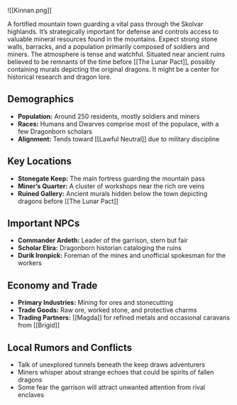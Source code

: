 ![[Kinnan.png]]

 A fortified mountain town guarding a vital pass through the Skolvar highlands. It’s strategically important for defense and controls access to valuable mineral resources found in the mountains. Expect strong stone walls, barracks, and a population primarily composed of soldiers and miners. The atmosphere is tense and watchful. Situated near ancient ruins believed to be remnants of the time before [[The Lunar Pact]], possibly containing murals depicting the original dragons. It might be a center for historical research and dragon lore.
 
## Demographics
- **Population:** Around 250 residents, mostly soldiers and miners
- **Races:** Humans and Dwarves comprise most of the populace, with a few Dragonborn scholars
- **Alignment:** Tends toward [[Lawful Neutral]] due to military discipline

## Key Locations
- **Stonegate Keep:** The main fortress guarding the mountain pass
- **Miner’s Quarter:** A cluster of workshops near the rich ore veins
- **Ruined Gallery:** Ancient murals hidden below the town depicting dragons before [[The Lunar Pact]]

## Important NPCs
- **Commander Ardeth:** Leader of the garrison, stern but fair
- **Scholar Elira:** Dragonborn historian cataloging the ruins
- **Durik Ironpick:** Foreman of the mines and unofficial spokesman for the workers

## Economy and Trade
- **Primary Industries:** Mining for ores and stonecutting
- **Trade Goods:** Raw ore, worked stone, and protective charms
- **Trading Partners:** [[Magda]] for refined metals and occasional caravans from [[Brigid]]

## Local Rumors and Conflicts
- Talk of unexplored tunnels beneath the keep draws adventurers
- Miners whisper about strange echoes that could be spirits of fallen dragons
- Some fear the garrison will attract unwanted attention from rival enclaves
